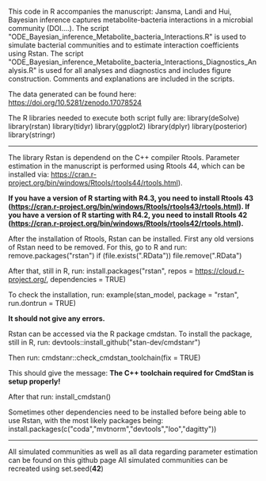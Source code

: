 This code in R accompanies the manuscript: Jansma, Landi and Hui, Bayesian inference captures metabolite-bacteria interactions in a microbial community (DOI....).
The script "ODE_Bayesian_inference_Metabolite_bacteria_Interactions.R" is used to simulate bacterial communities and to estimate interaction coefficients using Rstan.
The script "ODE_Bayesian_inference_Metabolite_bacteria_Interactions_Diagnostics_Analysis.R" is used for all analyses and diagnostics and includes figure construction.
Comments and explanations are included in the scripts.

The data generated can be found here: https://doi.org/10.5281/zenodo.17078524

The R libraries needed to execute both script fully are:
library(deSolve)
library(rstan)
library(tidyr)
library(ggplot2)
library(dplyr)
library(posterior)
library(stringr)

--------------------------------------------------------------
The library Rstan is dependend on the C++ compiler Rtools. Parameter estimation in the manuscript is performed using Rtools 44, which can be installed via: https://cran.r-project.org/bin/windows/Rtools/rtools44/rtools.html).

**If you have a version of R starting with R4.3, you need to install Rtools 43 (https://cran.r-project.org/bin/windows/Rtools/rtools43/rtools.html).
If you have a version of R starting with R4.2, you need to install Rtools 42 (https://cran.r-project.org/bin/windows/Rtools/rtools42/rtools.html).**

After the installation of Rtools, Rstan can be installed. First any old versions of Rstan need to be removed. For this, go to R and run:
remove.packages("rstan")
if (file.exists(".RData")) file.remove(".RData")

After that, still in R, run:
install.packages("rstan", repos = https://cloud.r-project.org/, dependencies = TRUE)

To check the installation, run:
example(stan_model, package = "rstan", run.dontrun = TRUE)

**It should not give any errors.**

Rstan can be accessed via the R package cmdstan. To install the package, still in R, run:
devtools::install_github("stan-dev/cmdstanr")

Then run:
cmdstanr::check_cmdstan_toolchain(fix = TRUE)

This should give the message:
**The C++ toolchain required for CmdStan is setup properly!**

After that run:
install_cmdstan()

Sometimes other dependencies need to be installed before being able to use Rstan, with the most likely packages being:
install.packages(c("coda","mvtnorm","devtools","loo","dagitty"))

---------------------------------------------------------------

All simulated communities as well as all data regarding parameter estimation can be found on this github page
All simulated communities can be recreated using set.seed(**42**)
